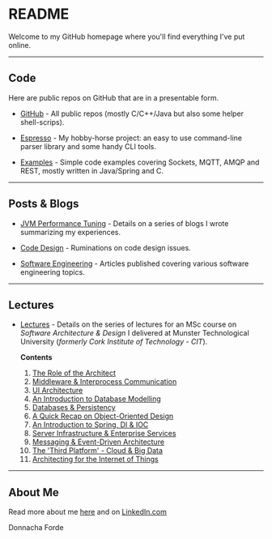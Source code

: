 
# README
Welcome to my GitHub homepage where you'll find everything I've put online. 



*** 

## Code 
Here are public repos on GitHub that are in a presentable form.

* [GitHub](https://github.com/donnachaforde) - All public repos (mostly C/C++/Java but also some helper shell-scrips).

* [Espresso](https://github.com/donnachaforde?tab=repositories&q=espresso&type=public&language=&sort=) - My hobby-horse project: an easy to use command-line parser library and some handy CLI tools. 

* [Examples](https://github.com/donnachaforde?tab=repositories&q=example&type=public&language=&sort=) - Simple code examples covering Sockets, MQTT, AMQP and REST, mostly written in Java/Spring and C.  

***
## Posts & Blogs



* [JVM Performance Tuning](./blogs%2Bposts/jvm-performance-tuning/README.md) - Details on a series of blogs I wrote summarizing my experiences. 
	
* [Code Design](./blogs%2Bposts/code-design/README.md) - Ruminations on code design issues. 

* [Software Engineering](./blogs%2Bposts/software-engineering/README.md) - Articles published covering various software engineering topics. 
	

***
## Lectures


* [Lectures](./lectures/README.md) - Details on the series of lectures  for an MSc course on _Software Architecture & Design_ I delivered at Munster Technological University (_formerly Cork Institute of Technology - CIT_).

	**Contents**


	1. [The Role of the Architect](lectures/published/01%20-%20The%20Role%20of%20the%20Architect.pdf)
	2. [Middleware & Interprocess Communication](lectures/published/02%20-%20Middleware%20%26%20Interprocess%20Communication.pdf)
	3. [UI Architecture](lectures/published/03%20-%20UI%20Architecture.pdf)
	4. [An Introduction to Database Modelling](lectures/published/04%20-%20An%20Introduction%20to%20Database%20Modelling.pdf)
	5. [Databases & Persistency](lectures/published/05%20-%20Databases%20%26%20Persistency.pdf)
	6. [A Quick Recap on Object-Oriented Design](lectures/published/06%20-%20A%20Quick%20Recap%20on%20Object-Oriented%20Design.pdf)
	7. [An Introduction to Spring, DI & IOC](lectures/published/07%20-%20An%20Introduction%20to%20Spring%2C%20DI%20%26%20IOC.pdf) 
	8. [Server Infrastructure & Enterprise Services](lectures/published/08%20-%20Server%20Infrastructure%20%26%20Enterprise%20Services.pdf)
	9. [Messaging & Event-Driven Architecture](lectures/published/09%20-%20Messaging%20%26%20Event-Driven%20Architecture.pdf)
	10. [The 'Third Platform' - Cloud & Big Data](lectures/published/10%20-%20The%20Third%20Platform%20-%20Cloud%20%26%20Big%20Data.pdf)
	11. [Architecting for the Internet of Things](lectures/published/11%20-%20Architecting%20for%20the%20Internet%20of%20Things%20(IoT).pdf)



***
## About Me
Read more about me [here](about.md) and on [LinkedIn.com](https://www.linkedin.com/in/donnachaforde/)


Donnacha Forde


